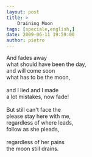 ```yaml
---
layout: post
title: >
    Draining Moon
tags: [speciale,english,]
date: 2009-06-11 19:59:00
author: pietro
---
```

And fades away<br/>what should have been the day,<br/>and will come soon<br/>what has to be the moon,<br/><br/>and I lied and I made<br/>a lot mistakes, now fade!<br/><br/>But still can't face the<br/>please stay here with me,<br/>regardless of where leads,<br/>follow as she pleads,<br/><br/>regardless of her pains<br/>the moon still drains.
